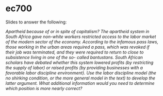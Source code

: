 # ec700
Slides to answer the following:

*Apartheid because of or in spite of capitalism? The apartheid system in South Africa gave non-white workers restricted access to the labor market of the modern sector of the economy. According to the infamous pass laws, those working in the urban areas required a pass, which was revoked if their job was terminated, and they were required to return to close to subsistence living in one of the so- called bantustans. South African scholars have debated whether this system lowered profits (by restricting the supply of labor) or raised profits (by providing businesses with a favorable labor discipline environment). Use the labor discipline model (the no shirking condition, or the more general model in the text) to develop the latter argument. What additional information would you need to determine which position is more nearly correct?*

